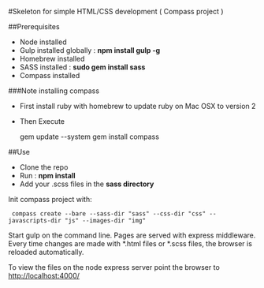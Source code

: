 #Skeleton for simple HTML/CSS development ( Compass project )

##Prerequisites

* Node installed
* Gulp installed globally : **npm install gulp -g**
* Homebrew installed
* SASS installed : **sudo gem install sass**
* Compass installed

###Note installing compass

* First install ruby with homebrew to update ruby on Mac OSX to version 2
* Then Execute 
    
     gem update --system
     gem install compass


##Use

* Clone the repo
* Run : **npm install**
* Add your .scss files in the **sass directory**

Init compass project with:

     compass create --bare --sass-dir "sass" --css-dir "css" --javascripts-dir "js" --images-dir "img"

Start gulp on the command line. Pages are served with express middleware. Every time changes are made with *.html 
files or *.scss files, the browser is reloaded automatically.

To view the files on the node express server point the browser to [http://localhost:4000/](http://localhost:4000/)
